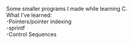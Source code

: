 Some smaller programs I made while learning C. <br />
What I've learned: <br />
  -Pointers/pointer indexing <br />
  -sprintf <br />
  -Control Sequences <br />
